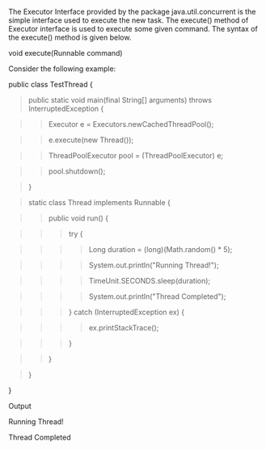 The Executor Interface provided by the package java.util.concurrent is
the simple interface used to execute the new task. The execute() method
of Executor interface is used to execute some given command. The syntax
of the execute() method is given below.

void execute(Runnable command)

Consider the following example:

public class TestThread {

>public static void main(final String\[\] arguments) throws
InterruptedException {

>>Executor e = Executors.newCachedThreadPool();

>>e.execute(new Thread());

>>ThreadPoolExecutor pool = (ThreadPoolExecutor) e;

>>pool.shutdown();

>}

>static class Thread implements Runnable {

>>public void run() {

>>>try {

>>>>Long duration = (long)(Math.random() \* 5);

>>>>System.out.println(\"Running Thread!\");

>>>>TimeUnit.SECONDS.sleep(duration);

>>>>System.out.println(\"Thread Completed\");

>>>} catch (InterruptedException ex) {

>>>>ex.printStackTrace();

>>>}

>>}

>}

}

Output

Running Thread!

Thread Completed